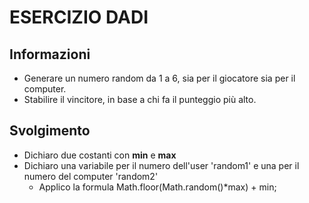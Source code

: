 # ESERCIZIO DADI

## Informazioni

- Generare un numero random da 1 a 6, sia per il giocatore sia per il computer.
- Stabilire il vincitore, in base a chi fa il punteggio più alto.

## Svolgimento

- Dichiaro due costanti con **min** e **max**
- Dichiaro una variabile per il numero dell'user 'random1' e una per il numero del computer 'random2'
  - Applico la formula Math.floor(Math.random()\*max) + min;
